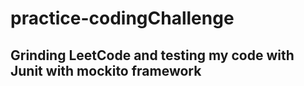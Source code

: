 # practice-codingChallenge

## Grinding LeetCode and testing my code with Junit with mockito framework
